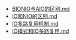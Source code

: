 
- [BIONIO与AIO的区别.md](BIONIO与AIO的区别.md)
- [IO和NIO的区别.md](IO和NIO的区别.md)
- [IO多路复用机制.md](IO多路复用机制.md)
- [IO模式和IO多路复用.md](IO模式和IO多路复用.md)
